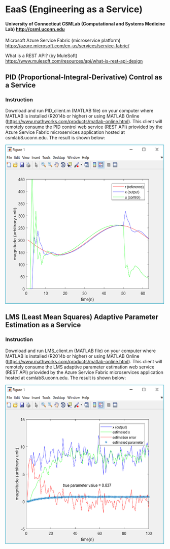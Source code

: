 # EaaS (Engineering as a Service)
#### University of Connecticut CSMLab (Computational and Systems Medicine Lab) http://csml.uconn.edu
Microsoft Azure Service Fabric (microservice platform) https://azure.microsoft.com/en-us/services/service-fabric/

What is a REST API? (by MuleSoft) https://www.mulesoft.com/resources/api/what-is-rest-api-design
## PID (Proportional-Integral-Derivative) Control as a Service
### Instruction
Download and run PID_client.m (MATLAB file) on your computer where MATLAB is installed (R2014b or higher) or using MATLAB Online (https://www.mathworks.com/products/matlab-online.html). This client will remotely consume the PID control web service (REST API) priovided by the Azure Service Fabric microservices application hosted at csmlab8.uconn.edu. The result is shown below:

<img align="center" width="500" height="500" src="screenshots/pid_client.png">

## LMS (Least Mean Squares) Adaptive Parameter Estimation as a Service
### Instruction
Download and run LMS_client.m (MATLAB file) on your computer where MATLAB is installed (R2014b or higher) or using MATLAB Online (https://www.mathworks.com/products/matlab-online.html). This client will remotely consume the LMS adaptive parameter estimation web service (REST API) priovided by the Azure Service Fabric microservices application hosted at csmlab8.uconn.edu. The result is shown below:

<img align="center" width="500" height="500" src="screenshots/lms_client2.png">



